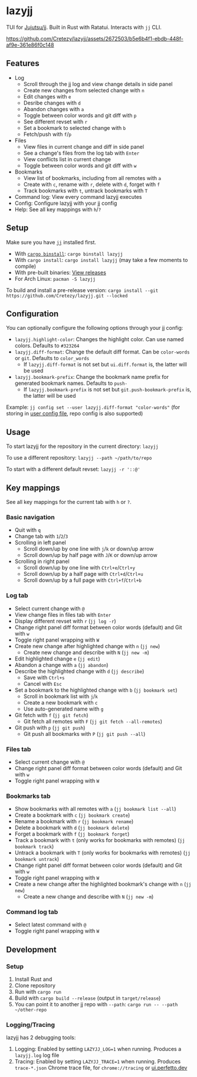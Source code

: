 # lazyjj

TUI for [Jujutsu/jj](https://github.com/martinvonz/jj). Built in Rust with Ratatui. Interacts with `jj` CLI.

https://github.com/Cretezy/lazyjj/assets/2672503/b5e6b4f1-ebdb-448f-af9e-361e86f0c148

## Features

- Log
  - Scroll through the jj log and view change details in side panel
  - Create new changes from selected change with `n`
  - Edit changes with `e`
  - Desribe changes with `d`
  - Abandon changes with `a`
  - Toggle between color words and git diff with `p`
  - See different revset with `r`
  - Set a bookmark to selected change with `b`
  - Fetch/push with `f`/`p`
- Files
  - View files in current change and diff in side panel
  - See a change's files from the log tab with `Enter`
  - View conflicts list in current change
  - Toggle between color words and git diff with `w`
- Bookmarks
  - View list of bookmarks, including from all remotes with `a`
  - Create with `c`, rename with `r`, delete with `d`, forget with `f`
  - Track bookmarks with `t`, untrack bookmarks with `T`
- Command log: View every command lazyjj executes
- Config: Configure lazyjj with your jj config
- Help: See all key mappings with `h`/`?`

## Setup

Make sure you have [`jj`](https://martinvonz.github.io/jj/latest/install-and-setup) installed first.

- With [`cargo binstall`](https://github.com/cargo-bins/cargo-binstall): `cargo binstall lazyjj`
- With `cargo install`: `cargo install lazyjj` (may take a few moments to compile)
- With pre-built binaries: [View releases](https://github.com/Cretezy/lazyjj/releases)
- For Arch Linux: `pacman -S lazyjj`

To build and install a pre-release version: `cargo install --git https://github.com/Cretezy/lazyjj.git --locked`

## Configuration

You can optionally configure the following options through your jj config:

- `lazyjj.highlight-color`: Changes the highlight color. Can use named colors. Defaults to `#323264`
- `lazyjj.diff-format`: Change the default diff format. Can be `color-words` or `git`. Defaults to `color_words`
  - If `lazyjj.diff-format` is not set but `ui.diff.format` is, the latter will be used
- `lazyjj.bookmark-prefix`: Change the bookmark name prefix for generated bookmark names. Defaults to `push-`
  - If `lazyjj.bookmark-prefix` is not set but `git.push-bookmark-prefix` is, the latter will be used

Example: `jj config set --user lazyjj.diff-format "color-words"` (for storing in [user config file](https://martinvonz.github.io/jj/latest/config/#user-config-file), repo config is also supported)

## Usage

To start lazyjj for the repository in the current directory: `lazyjj`

To use a different repository: `lazyjj --path ~/path/to/repo`

To start with a different default revset: `lazyjj -r '::@'`

## Key mappings

See all key mappings for the current tab with `h` or `?`.

### Basic navigation

- Quit with `q`
- Change tab with `1`/`2`/`3`
- Scrolling in left panel
  - Scroll down/up by one line with `j`/`k` or down/up arrow
  - Scroll down/up by half page with `J`/`K` or down/up arrow
- Scrolling in right panel
  - Scroll down/up by one line with `Ctrl+e`/`Ctrl+y`
  - Scroll down/up by a half page with `Ctrl+d`/`Ctrl+u`
  - Scroll down/up by a full page with `Ctrl+f`/`Ctrl+b`

### Log tab

- Select current change with `@`
- View change files in files tab with `Enter`
- Display different revset with `r` (`jj log -r`)
- Change right panel diff format between color words (default) and Git with `w`
- Toggle right panel wrapping with `W`
- Create new change after highlighted change with `n` (`jj new`)
  - Create new change and describe with `N` (`jj new -m`)
- Edit highlighted change `e` (`jj edit`)
- Abandon a change with `a` (`jj abandon`)
- Describe the highlighted change with `d` (`jj describe`)
  - Save with `Ctrl+s`
  - Cancel with `Esc`
- Set a bookmark to the highlighted change with `b` (`jj bookmark set`)
  - Scroll in bookmark list with `j`/`k`
  - Create a new bookmark with `c`
  - Use auto-generated name with `g`
- Git fetch with `f` (`jj git fetch`)
  - Git fetch all remotes with `F` (`jj git fetch --all-remotes`)
- Git push with `p` (`jj git push`)
  - Git push all bookmarks with `P` (`jj git push --all`)

### Files tab

- Select current change with `@`
- Change right panel diff format between color words (default) and Git with `w`
- Toggle right panel wrapping with `W`

### Bookmarks tab

- Show bookmarks with all remotes with `a` (`jj bookmark list --all`)
- Create a bookmark with `c` (`jj bookmark create`)
- Rename a bookmark with `r` (`jj bookmark rename`)
- Delete a bookmark with `d` (`jj bookmark delete`)
- Forget a bookmark with `f` (`jj bookmark forget`)
- Track a bookmark with `t` (only works for bookmarks with remotes) (`jj bookmark track`)
- Untrack a bookmark with `T` (only works for bookmarks with remotes) (`jj bookmark untrack`)
- Change right panel diff format between color words (default) and Git with `w`
- Toggle right panel wrapping with `W`
- Create a new change after the highlighted bookmark's change with `n` (`jj new`)
  - Create a new change and describe with `N` (`jj new -m`)

### Command log tab

- Select latest command with `@`
- Toggle right panel wrapping with `W`

## Development

### Setup

1. Install Rust and
2. Clone repository
3. Run with `cargo run`
4. Build with `cargo build --release` (output in `target/release`)
5. You can point it to another jj repo with `--path`: `cargo run -- --path ~/other-repo`

### Logging/Tracing

lazyjj has 2 debugging tools:

1. Logging: Enabled by setting `LAZYJJ_LOG=1` when running. Produces a `lazyjj.log` log file
2. Tracing: Enabled by setting `LAZYJJ_TRACE=1` when running. Produces `trace-*.json` Chrome trace file, for `chrome://tracing` or [ui.perfetto.dev](https://ui.perfetto.dev)
